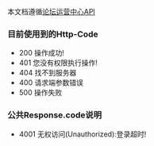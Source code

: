 本文档遵循[论坛运营中心API]()

### 目前使用到的Http-Code
* 200   操作成功!
* 401   您没有权限执行操作!   
* 404   找不到服务器
* 400   请求端参数错误
* 500   操作失败

### 公共Response.code说明
* 4001   无权访问(Unauthorized):登录超时!


